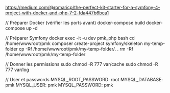 https://medium.com/@romaricp/the-perfect-kit-starter-for-a-symfony-4-project-with-docker-and-php-7-2-fda447b6bca1

// Préparer Docker (vérifier les ports avant)
docker-compose build
docker-compose up -d

// Préparer Symfony
docker exec -it -u dev pmk_php bash
cd /home/wwwroot/pmk
composer create-project symfony/skeleton my-temp-folder
cp -Rf /home/wwwroot/pmk/my-temp-folder/. .
rm -Rf /home/wwwroot/pmk/my-temp-folder

// Donner les permissions 
sudo chmod -R 777 var/cache
sudo chmod -R 777 var/log

// User et passwords
MYSQL_ROOT_PASSWORD: root
MYSQL_DATABASE: pmk
MYSQL_USER: pmk
MYSQL_PASSWORD: pmk


